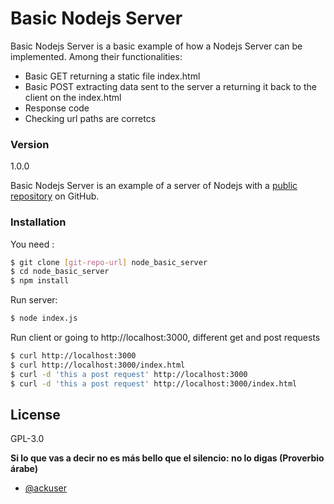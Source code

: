 # Basic Nodejs Server

Basic Nodejs Server is a basic example of how a Nodejs Server can be implemented. Among their functionalities:

  - Basic GET returning a static file index.html
  - Basic POST extracting data sent to the server a returning it back to the client on the index.html
  - Response code
  - Checking url paths are corretcs

### Version
1.0.0

Basic Nodejs Server is an example of a server of Nodejs with a [public repository](https://github.com/ackuser/node_basic_server) on GitHub.

### Installation

You need :

```sh
$ git clone [git-repo-url] node_basic_server
$ cd node_basic_server
$ npm install
```
Run server:
```sh
$ node index.js
```
Run client or going to http://localhost:3000, different get and post requests
```sh
$ curl http://localhost:3000
$ curl http://localhost:3000/index.html
$ curl -d 'this a post request' http://localhost:3000
$ curl -d 'this a post request' http://localhost:3000/index.html
```

License
----

GPL-3.0


**Si lo que vas a decir no es más bello que el silencio: no lo digas (Proverbio árabe)**

- [@ackuser](http://twitter.com/ackuser)
